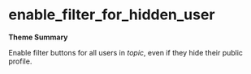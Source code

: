 # enable_filter_for_hidden_user

**Theme Summary**

Enable filter buttons for all users in *topic*, even if they hide their public profile.
